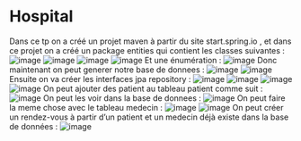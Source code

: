 
# Hospital
Dans ce tp on a créé un projet maven à partir du site start.spring.io , et dans ce projet on a créé un package entities qui contient les classes suivantes :
![image](https://github.com/baayaouiimane/TP2/assets/167249908/90bedc1f-ae99-443c-a6cd-70915c70f0b2)
![image](https://github.com/baayaouiimane/TP2/assets/167249908/4c27f68e-081f-44cb-b702-9790e49ffbe2)
![image](https://github.com/baayaouiimane/TP2/assets/167249908/25c63102-4660-4606-975b-2fd80d2f08cc)
![image](https://github.com/baayaouiimane/TP2/assets/167249908/6191bb53-a396-4b09-92e5-fa8d7364913c)
Et une énumération :
![image](https://github.com/baayaouiimane/TP2/assets/167249908/6f302552-14d6-4595-9b6f-3d60c9917293)
Donc maintenant on peut generer notre base de donnees :
![image](https://github.com/baayaouiimane/TP2/assets/167249908/6a362b84-e629-42a1-8044-b1e7d3327760)
![image](https://github.com/baayaouiimane/TP2/assets/167249908/a6e6d392-cad3-4acf-8be9-045e96785ded)
Ensuite on va créer les interfaces jpa repository :
![image](https://github.com/baayaouiimane/TP2/assets/167249908/3de4be7c-6215-41d1-99d8-73bedd8b86d4)
![image](https://github.com/baayaouiimane/TP2/assets/167249908/4f827e7c-bb65-4685-8314-e937528ee5cf)
![image](https://github.com/baayaouiimane/TP2/assets/167249908/d94d07b0-81cf-4203-9958-4088cf88ce4c)
![image](https://github.com/baayaouiimane/TP2/assets/167249908/4bef5363-afe5-4da6-a917-f9283b811e30)
On peut ajouter des patient au tableau patient comme suit :
![image](https://github.com/baayaouiimane/TP2/assets/167249908/28bb942b-4fe2-4b9e-ba53-04180a73d257)
On peut les voir dans la base de donnees :
![image](https://github.com/baayaouiimane/TP2/assets/167249908/9f6d09e9-da82-409e-a631-c989e79cd369)
On peut faire la meme chose avec le tableau medecin :
![image](https://github.com/baayaouiimane/TP2/assets/167249908/706b099d-84d3-435c-9237-ac5f6e1714aa)
![image](https://github.com/baayaouiimane/TP2/assets/167249908/25070c29-ad9e-4526-b472-1836fb684433)
On peut créer un rendez-vous à partir d’un patient et un medecin déjà existe dans la base de données :
![image](https://github.com/baayaouiimane/TP2/assets/167249908/08f4f665-5175-4b86-b8ae-5a57269f3ac0)




















